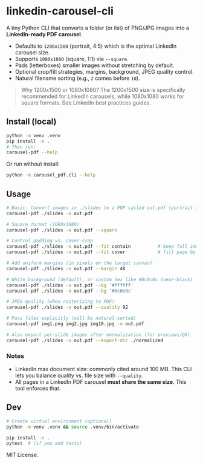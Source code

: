 # linkedin-carousel-cli

A tiny Python CLI that converts a folder (or list) of PNG/JPG images into a **LinkedIn-ready PDF carousel**.

- Defaults to `1200x1500` (portrait, 4:5) which is the optimal LinkedIn carousel size.
- Supports `1080x1080` (square, 1:1) via `--square`.
- Pads (letterboxes) smaller images without stretching by default.
- Optional crop/fill strategies, margins, background, JPEG quality control.
- Natural filename sorting (e.g., `2` comes before `10`).

> Why 1200x1500 or 1080x1080? The 1200x1500 size is specifically recommended for LinkedIn carousels, while 1080x1080 works for square formats. See LinkedIn best practices guides.

## Install (local)

```bash
python -m venv .venv
pip install -e .
# Then run:
carousel-pdf --help
```

Or run without install:

```bash
python -m carousel_pdf.cli --help
```

## Usage

```bash
# Basic: Convert images in ./slides to a PDF called out.pdf (portrait 1200x1500)
carousel-pdf ./slides -o out.pdf

# Square format (1080x1080)
carousel-pdf ./slides -o out.pdf --square

# Control padding vs. cover-crop
carousel-pdf ./slides -o out.pdf --fit contain          # keep full image, pad as needed (default)
carousel-pdf ./slides -o out.pdf --fit cover            # fill page by center-cropping as needed

# Add uniform margins (in pixels on the target canvas)
carousel-pdf ./slides -o out.pdf --margin 48

# White background (default), or custom hex like #0c0c0c (near-black)
carousel-pdf ./slides -o out.pdf --bg '#ffffff'
carousel-pdf ./slides -o out.pdf --bg '#0c0c0c'

# JPEG quality (when rasterizing to PDF)
carousel-pdf ./slides -o out.pdf --quality 92

# Pass files explicitly (will be natural-sorted)
carousel-pdf img1.png img2.jpg img10.jpg -o out.pdf

# Also export per-slide images after normalization (for previews/QA)
carousel-pdf ./slides -o out.pdf --export-dir ./normalized
```

### Notes

- LinkedIn max document size: commonly cited around 100 MB. This CLI lets you balance quality vs. file size with `--quality`.
- All pages in a LinkedIn PDF carousel **must share the same size**. This tool enforces that.

## Dev

```bash
# Create virtual environment (optional)
python -m venv .venv && source .venv/bin/activate

pip install -e .
pytest  # (if you add tests)
```

MIT License.
